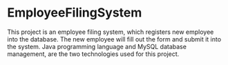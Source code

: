 # EmployeeFilingSystem
This project is an employee filing system, which registers new employee into the database. The new employee will fill out the form and submit it into the system. Java programming language and MySQL database management, are the two technologies used for this project.
